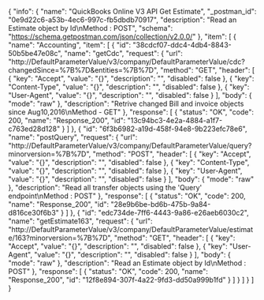 {
  "info": {
    "name": "QuickBooks Online V3 API Get Estimate",
    "_postman_id": "0e9d22c6-a53b-4ec6-997c-fb5dbdb70917",
    "description": "Read an Estimate object by Id\nMethod : POST",
    "schema": "https://schema.getpostman.com/json/collection/v2.0.0/"
  },
  "item": [
    {
      "name": "Accounting",
      "item": [
        {
          "id": "38cdcf07-ddc4-4db4-8843-50b5be47e08c",
          "name": "getCdc",
          "request": {
            "url": "http://DefaultParameterValue/v3/company/DefaultParameterValue/cdc?changedSince=%7B%7D&entities=%7B%7D",
            "method": "GET",
            "header": [
              {
                "key": "Accept",
                "value": "{}",
                "description": "",
                "disabled": false
              },
              {
                "key": "Content-Type",
                "value": "{}",
                "description": "",
                "disabled": false
              },
              {
                "key": "User-Agent",
                "value": "{}",
                "description": "",
                "disabled": false
              }
            ],
            "body": {
              "mode": "raw"
            },
            "description": "Retrive changed Bill and invoice objects since Aug10,2016\nMethod - GET"
          },
          "response": [
            {
              "status": "OK",
              "code": 200,
              "name": "Response_200",
              "id": "13c94bc3-4e2a-4884-a1f7-c763ed28d128"
            }
          ]
        },
        {
          "id": "6f3b6982-a19d-458f-94e8-9b223efc78e6",
          "name": "postQuery",
          "request": {
            "url": "http://DefaultParameterValue/v3/company/DefaultParameterValue/query?minorversion=%7B%7D",
            "method": "POST",
            "header": [
              {
                "key": "Accept",
                "value": "{}",
                "description": "",
                "disabled": false
              },
              {
                "key": "Content-Type",
                "value": "{}",
                "description": "",
                "disabled": false
              },
              {
                "key": "User-Agent",
                "value": "{}",
                "description": "",
                "disabled": false
              }
            ],
            "body": {
              "mode": "raw"
            },
            "description": "Read all transfer objects using the 'Query' endpoint\nMethod : POST"
          },
          "response": [
            {
              "status": "OK",
              "code": 200,
              "name": "Response_200",
              "id": "28e9b6be-bd6b-475b-9a84-d816ce30f6b3"
            }
          ]
        },
        {
          "id": "edc734de-7ff6-4443-9a86-e26aeb6030c2",
          "name": "getEstimate163",
          "request": {
            "url": "http://DefaultParameterValue/v3/company/DefaultParameterValue/estimate/163?minorversion=%7B%7D",
            "method": "GET",
            "header": [
              {
                "key": "Accept",
                "value": "{}",
                "description": "",
                "disabled": false
              },
              {
                "key": "User-Agent",
                "value": "{}",
                "description": "",
                "disabled": false
              }
            ],
            "body": {
              "mode": "raw"
            },
            "description": "Read an Estimate object by Id\nMethod : POST"
          },
          "response": [
            {
              "status": "OK",
              "code": 200,
              "name": "Response_200",
              "id": "12f8e894-307f-4a22-9fd3-dd50a999b1fd"
            }
          ]
        }
      ]
    }
  ]
}